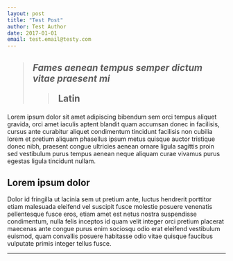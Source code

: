 ```yaml
---
layout: post
title: "Test Post"
author: Test Author
date: 2017-01-01
email: test.email@testy.com
---
```


<h2><blockquote><p><em>Fames aenean tempus semper dictum vitae praesent mi</em></p> 
	<blockquote><p>Latin‬‬</p>
	</blockquote>
</blockquote></h2>

<p>Lorem ipsum dolor sit amet adipiscing bibendum sem orci tempus aliquet gravida, orci amet iaculis aptent blandit quam accumsan donec in facilisis, cursus ante curabitur aliquet condimentum tincidunt facilisis non cubilia lorem et pretium aliquam phasellus ipsum metus quisque auctor tristique donec nibh, praesent congue ultricies aenean ornare ligula sagittis proin sed vestibulum purus tempus aenean neque aliquam curae vivamus purus egestas ligula tincidunt nullam.</p>

<h2><strong>Lorem ipsum dolor</strong></h2>

<p>Dolor id fringilla ut lacinia sem ut pretium ante, luctus hendrerit porttitor etiam malesuada eleifend vel suscipit fusce molestie posuere venenatis pellentesque fusce eros, etiam amet est netus nostra suspendisse condimentum, nulla felis inceptos id quam velit integer orci pretium placerat maecenas ante congue purus enim sociosqu odio erat eleifend vestibulum euismod, quam convallis posuere habitasse odio vitae quisque faucibus vulputate primis integer tellus fusce.</p>



<hr/>

